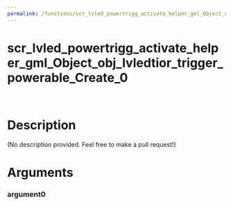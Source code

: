 ```yaml
---
permalink: /functions/scr_lvled_powertrigg_activate_helper_gml_Object_obj_lvledtior_trigger_powerable_Create_0
---
```

# scr_lvled_powertrigg_activate_helper_gml_Object_obj_lvledtior_trigger_powerable_Create_0  
&nbsp;  
# Description  
(No description provided. Feel free to make a pull request!) 
&nbsp;  
# Arguments
### argument0

&nbsp;    


